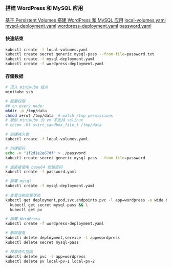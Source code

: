 ### 搭建 WordPress 和 MySQL 应用
[基于 Persistent Volumes 搭建 WordPress 和 MySQL 应用](https://kubernetes.io/zh/docs/tutorials/stateful-application/mysql-wordpress-persistent-volume/)
[local-volumes.yaml](config/local-volumes.yaml)
[mysql-deployment.yaml](config/mysql-deployment.yaml)
[wordpress-deployment.yaml](config/wordpress-deployment.yaml)
[password.yaml](config/password.yaml)

#### 快速结束

```bash
kubectl create -f local-volumes.yaml
kubectl create secret generic mysql-pass --from-file=password.txt
kubectl create -f mysql-deployment.yaml
kubectl create -f wordpress-deployment.yaml
```
#### 存储数据

```bash
# 进入 minikube 结点
minikube ssh

# 配置权限
## on every node:
mkdir -p /tmp/data
chmod a+rwt /tmp/data  # match /tmp permissions
# 貌似 minikube 的 vm 不支持 selinux
# chcon -Rt svirt_sandbox_file_t /tmp/data

# 创建持久卷
kubectl create -f local-volumes.yaml

# 创建密码
echo -n "1f2d1e2e67df" > ./password
kubectl create secret generic mysql-pass --from-file=password

# 或直接使用 base64 创建密码
kubectl create -f password.yaml

# 部署 mysql
kubectl create -f mysql-deployment.yaml
 
# 查看当前部署状态
kubectl get deployment,pod,svc,endpoints,pvc -l app=wordpress -o wide && \
  kubectl get secret mysql-pass && \
  kubectl get pv 

# 部署 WordPress
kubectl create -f wordpress-deployment.yaml

# 删除服务
kubectl delete deployment,service -l app=wordpress
kubectl delete secret mysql-pass

# 释放持久空间
kubectl delete pvc -l app=wordpress
kubectl delete pv local-pv-1 local-pv-2


```















